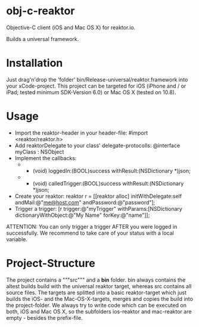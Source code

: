 obj-c-reaktor
==========

Objective-C client (iOS and Mac OS X) for reaktor.io.

Builds a universal framework.

Installation
=========
Just drag'n'drop the 'folder' bin/Release-universal/reaktor.framework into your xCode-project. This project can be targeted for iOS (iPhone and / or iPad; tested minimum SDK-Version 6.0) or Mac OS X (tested on 10.8).

Usage
=========
- Import the reaktor-header in your header-file: #import <reaktor/reaktor.h>
- Add reaktorDelegate to your class' delegate-protocolls: @interface myClass : NSObject <reaktorDelegate>
- Implement the callbacks:
  - - (void) loggedIn:(BOOL)success withResult:(NSDictionary *)json;
  - - (void) calledTrigger:(BOOL)success withResult:(NSDictionary *)json;
- Create your reaktor: reaktor r = [[reaktor alloc] initWithDelegate:self andMail:@"me@host.com" andPassword:@"password"];
- Trigger a trigger: [r trigger:@"myTrigger" withParams:[NSDictionary dictionaryWithObject:@"My Name" forKey:@"name"]];

ATTENTION: You can only trigger a trigger AFTER you were logged in successfully. We recommend to take care of your status with a local variable.

Project-Structure
=========

The project contains a """src""" and a **bin** folder. bin always contains the altest builds build with the universal reaktor target, whereas src contains all source files.
The targets are splitted into a basic reaktor-target which just builds the iOS- and the Mac-OS-X-targets, merges and copies the build into the project-folder. We always try to write code which can be executed on both, iOS and Mac OS X, so the subfolders ios-reaktor and mac-reaktor are empty - besides the prefix-file.